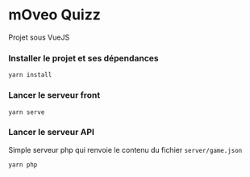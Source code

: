 # mOveo Quizz
Projet sous VueJS

### Installer le projet et ses dépendances
```
yarn install
```

### Lancer le serveur front
```
yarn serve
```

### Lancer le serveur API
Simple serveur php qui renvoie le contenu du fichier `server/game.json` 
```
yarn php
```

